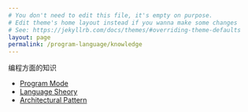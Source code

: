 ```yaml
---
# You don't need to edit this file, it's empty on purpose.
# Edit theme's home layout instead if you wanna make some changes
# See: https://jekyllrb.com/docs/themes/#overriding-theme-defaults
layout: page
permalink: /program-language/knowledge
---
```


编程方面的知识

* [Program Mode](./knowledge/program-mode)
* [Language Sheory](./knowledge/language_sheory)
* [Architectural Pattern](/program-language/knowledge/architectural-pattern)
